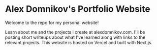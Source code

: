 # Alex Domnikov's Portfolio Website

Welcome to the repo for my personal website! 

Learn about me and the projects I create at alexdomnikov.com. I'll be posting short writeups about what I've learned along with links to the relevant projects. This website is hosted on Vercel and built with Next.js. 

